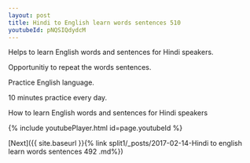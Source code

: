 ```yaml
---
layout: post
title: Hindi to English learn words sentences 510 
youtubeId: pNQSIQdydcM
---
```

 
 
Helps to learn English words and sentences for Hindi speakers.

Opportunitiy to repeat the words sentences. 

Practice English language. 
 
10 minutes practice every day. 
 
How to learn English words and sentences for Hindi speakers 
 
{% include youtubePlayer.html id=page.youtubeId %}
 
 
[Next]({{ site.baseurl }}{% link  split1/_posts/2017-02-14-Hindi to english learn words sentences 492 .md%})
 
